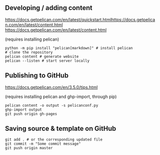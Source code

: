 
## Developing / adding content
https://docs.getpelican.com/en/latest/quickstart.htmlhttps://docs.getpelican.com/en/latest/content.html
https://docs.getpelican.com/en/latest/content.html

(requires installing pelican)
```
python -m pip install "pelican[markdown]" # install pelican
# clone the repository
pelican content # generate website
pelican --listen # start server locally
```

## Publishing to GitHub
https://docs.getpelican.com/en/3.5.0/tips.html

(requires installing pelican and ghp-import, through pip)
```
pelican content -o output -s pelicanconf.py
ghp-import output
git push origin gh-pages
```

## Saving source & template on GitHub
```
git add . # or the corresponding updated file
git commit -m "Some commit message"
git push origin master
```